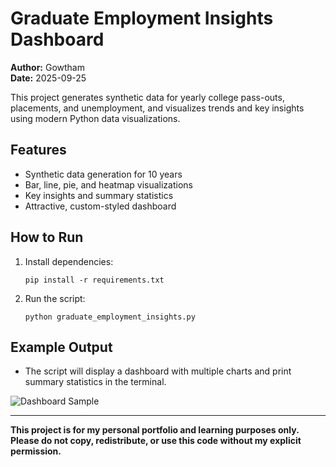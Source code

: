 # Graduate Employment Insights Dashboard

**Author:** Gowtham  
**Date:** 2025-09-25

This project generates synthetic data for yearly college pass-outs, placements, and unemployment, and visualizes trends and key insights using modern Python data visualizations.

## Features
- Synthetic data generation for 10 years
- Bar, line, pie, and heatmap visualizations
- Key insights and summary statistics
- Attractive, custom-styled dashboard

## How to Run
1. Install dependencies:
   ```
   pip install -r requirements.txt
   ```
2. Run the script:
   ```
   python graduate_employment_insights.py
   ```

## Example Output
- The script will display a dashboard with multiple charts and print summary statistics in the terminal.

![Dashboard Sample](dashboard_sample.png)

---

**This project is for my personal portfolio and learning purposes only. Please do not copy, redistribute, or use this code without my explicit permission.**
